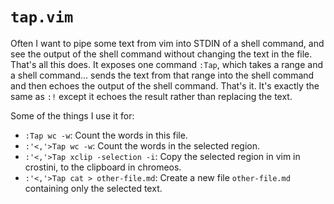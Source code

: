 # `tap.vim`

Often I want to pipe some text from vim into STDIN of a shell command, and see the output of the
shell command without changing the text in the file. That's all this does. It exposes one command
`:Tap`, which takes a range and a shell command... sends the text from that range into the shell
command and then echoes the output of the shell command. That's it. It's exactly the same as `:!`
except it echoes the result rather than replacing the text.

Some of the things I use it for:

* `:Tap wc -w`: Count the words in this file.
* `:'<,'>Tap wc -w`: Count the words in the selected region.
* `:'<,'>Tap xclip -selection -i`: Copy the selected region in vim in crostini, to the clipboard in
  chromeos.
* `:'<,'>Tap cat > other-file.md`: Create a new file `other-file.md` containing only the selected
  text.
